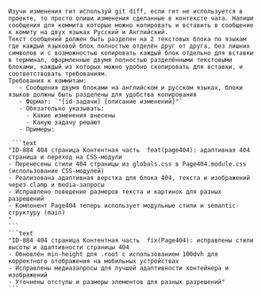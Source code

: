 

````
Изучи изменения гит используй git diff, если гит не используется в проекте, то просто опиши изменения сделанные в контексте чата. Напиши сообщения для коммита которые можно копировать и вставить в сообщение к комиту на двух языках Русский и Английский. 
Текст сообщений должен быть разделен на 2 текстовых блока по языкам где каждый языковой блок полностью отделён друг от друга, без лишних символов и с возможностью копировать каждый блок отдельно для вставки в терминал, оформленные двумя полностью разделёнными текстовыми блоками, каждый из которых можно удобно скопировать для вставки, и соответствовать требованиям.
Требования к коммитам:
   - Сообщения двумя блоками на английском и русском языках, блоки языков должны быть разделены для удобства копирования
   - Формат: `"[id-задачи] [описание изменений]"`
   - Обязательно указывать:
     - Какие изменения внесены
     - Какую задачу решают
   - Примеры:

 ```text 
"ID-884 404 страница Контентная часть  feat(page404): адаптивная 404 страница и переход на CSS-модули
- Перенесены стили 404 страницы из globals.css в Page404.module.css (использование CSS-модулей)
- Реализована адаптивная верстка для блока 404, текста и изображений через clamp и media-запросы
- Исправлено поведение размеров текста и картинок для разных разрешений
- Компонент Page404 теперь использует модульные стили и semantic-структуру (main)
"
```
```text
"ID-884 404 страница Контентная часть  fix(Page404): исправлены стили высоты и адаптивности страницы 404
- Обновлён min-height для .root с использованием 100dvh для корректного отображения на мобильных устройствах
- Исправлены медиазапросы для лучшей адаптивности контейнера и изображений
- Уточнены отступы и размеры элементов для разных разрешений"
```
````
